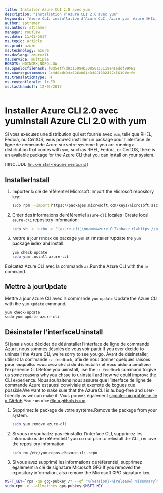 ```yaml
---
title: Installer Azure CLI 2.0 avec yum
description: "Installation d’Azure CLI 2.0 avec yum"
keywords: "Azure CLI, installation d’Azure CLI, Azure yum, Azure RHEL, Azure Fedora, Azure CentOS"
author: sptramer
ms.author: sttramer
manager: routlaw
ms.date: 11/01/2017
ms.topic: article
ms.prod: azure
ms.technology: azure
ms.devlang: azurecli
ms.service: multiple
ROBOTS: NOINDEX,NOFOLLOW
ms.openlocfilehash: f0d5effcd8315094b30050a35119e41eddf89961
ms.sourcegitcommit: 2e4d0bdd94c626e061434883032367b5619de4fe
ms.translationtype: HT
ms.contentlocale: fr-FR
ms.lasthandoff: 12/09/2017
---
```

# <a name="install-azure-cli-20-with-yum"></a><span data-ttu-id="2f616-104">Installer Azure CLI 2.0 avec yum</span><span class="sxs-lookup"><span data-stu-id="2f616-104">Install Azure CLI 2.0 with yum</span></span>

<span data-ttu-id="2f616-105">Si vous exécutez une distribution qui est fournie avec `yum`, telle que RHEL, Fedora, ou CentOS, vous pouvez installer un package pour l’interface de ligne de commande Azure sur votre système.</span><span class="sxs-lookup"><span data-stu-id="2f616-105">If you are running a distirbution that comes with `yum`, such as RHEL, Fedora, or CentOS, there is an available package for the Azure CLI that you can install on your system.</span></span>

[!INCLUDE [linux-install-requirements.md](includes/linux-install-requirements.md)]

## <a name="install"></a><span data-ttu-id="2f616-106">Installer</span><span class="sxs-lookup"><span data-stu-id="2f616-106">Install</span></span>

1. <span data-ttu-id="2f616-107">Importer la clé de référentiel Microsoft :</span><span class="sxs-lookup"><span data-stu-id="2f616-107">Import the Microsoft repository key:</span></span>

   ```bash
   sudo rpm --import https://packages.microsoft.com/keys/microsoft.asc
   ```

2. <span data-ttu-id="2f616-108">Créer des informations de référentiel `azure-cli` locales :</span><span class="sxs-lookup"><span data-stu-id="2f616-108">Create local `azure-cli` repository information:</span></span>

   ```bash
   sudo sh -c 'echo -e "[azure-cli]\nname=Azure CLI\nbaseurl=https://packages.microsoft.com/yumrepos/azure-cli\nenabled=1\ngpgcheck=1\ngpgkey=https://packages.microsoft.com/keys/microsoft.asc" > /etc/yum.repos.d/azure-cli.repo'
   ```

3. <span data-ttu-id="2f616-109">Mettre à jour l’index de package `yum` et l’installer :</span><span class="sxs-lookup"><span data-stu-id="2f616-109">Update the `yum` package index and install:</span></span>

   ```bash
   yum check-update
   sudo yum install azure-cli
   ```

<span data-ttu-id="2f616-110">Exécutez Azure CLI avec la commande `az`.</span><span class="sxs-lookup"><span data-stu-id="2f616-110">Run the Azure CLI with the `az` command.</span></span>

## <a name="update"></a><span data-ttu-id="2f616-111">Mettre à jour</span><span class="sxs-lookup"><span data-stu-id="2f616-111">Update</span></span>

<span data-ttu-id="2f616-112">Mettre à jour Azure CLI avec la commande `yum update`.</span><span class="sxs-lookup"><span data-stu-id="2f616-112">Update the Azure CLI with the `yum update` command.</span></span>

```bash
yum check-update
sudo yum update azure-cli
```

## <a name="uninstall"></a><span data-ttu-id="2f616-113">Désinstaller l’interface</span><span class="sxs-lookup"><span data-stu-id="2f616-113">Uninstall</span></span>

<span data-ttu-id="2f616-114">Si jamais vous décidez de désinstaller l’interface de ligne de commande Azure, nous sommes désolés de vous voir partir.</span><span class="sxs-lookup"><span data-stu-id="2f616-114">If you ever decide to uninstall the Azure CLI, we're sorry to see you go.</span></span> <span data-ttu-id="2f616-115">Avant de désinstaller, utilisez la commande `az feedback`, afin de nous donner quelques raisons pour lesquelles vous avez choisi de désinstaller et nous aider à améliorer l’expérience CLI.</span><span class="sxs-lookup"><span data-stu-id="2f616-115">Before you uninstall, use the `az feedback` command to give us some reasons why you chose to uninstall and how we could improve the CLI experience.</span></span> <span data-ttu-id="2f616-116">Nous souhaitons nous assurer que l’interface de ligne de commande Azure est aussi conviviale et exempte de bogues que possible.</span><span class="sxs-lookup"><span data-stu-id="2f616-116">We want to make sure that the Azure CLI is as bug-free and user-friendly as we can make it.</span></span> <span data-ttu-id="2f616-117">Vous pouvez également [signaler un problème lié à GitHub](https://github.com/Azure/azure-cli/issues).</span><span class="sxs-lookup"><span data-stu-id="2f616-117">You can also [file a github issue](https://github.com/Azure/azure-cli/issues).</span></span>

1. <span data-ttu-id="2f616-118">Supprimez le package de votre système.</span><span class="sxs-lookup"><span data-stu-id="2f616-118">Remove the package from your system.</span></span>

   ```bash
   sudo yum remove azure-cli
   ```

2. <span data-ttu-id="2f616-119">Si vous ne souhaitez pas réinstaller l’interface CLI, supprimez les informations de référentiel.</span><span class="sxs-lookup"><span data-stu-id="2f616-119">If you do not plan to reinstall the CLI, remove the repository information.</span></span>

   ```bash
   sudo rm /etc/yum.repos.d/azure-cli.repo
   ```

3. <span data-ttu-id="2f616-120">Si vous avez supprimé les informations de référentiel, supprimez également la clé de signature Microsoft GPG.</span><span class="sxs-lookup"><span data-stu-id="2f616-120">If you removed the repository information, also remove the Microsoft GPG signature key.</span></span>

  ```bash
  MSFT_KEY=`rpm -qa gpg-pubkey /* --qf "%{version}-%{release} %{summary}\n" | grep Microsoft | awk '{print $1}'`
  sudo rpm -e --allmatches gpg-pubkey-$MSFT_KEY
  ```
